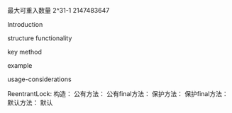 最大可重入数量 2^31-1  2147483647 

Introduction



structure functionality






key method



example




usage-considerations



ReentrantLock:
构造：
公有方法：
公有final方法：
保护方法：
保护final方法：
默认方法：
默认

